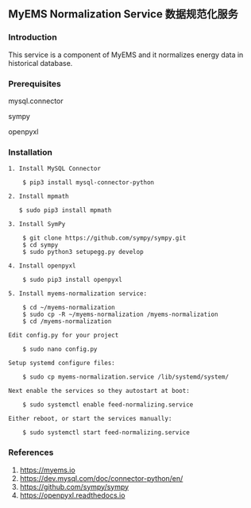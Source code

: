 ## MyEMS Normalization Service 数据规范化服务



### Introduction

This service is a component of MyEMS and it normalizes energy data in historical database.




### Prerequisites

mysql.connector

sympy

openpyxl


### Installation
    1. Install MySQL Connector
```
    $ pip3 install mysql-connector-python
```
    2. Install mpmath
```
   $ sudo pip3 install mpmath
```
    3. Install SymPy
```
    $ git clone https://github.com/sympy/sympy.git
    $ cd sympy
    $ sudo python3 setupegg.py develop
```
    4. Install openpyxl
```
    $ sudo pip3 install openpyxl
```
    5. Install myems-normalization service:
```
    $ cd ~/myems-normalization
    $ sudo cp -R ~/myems-normalization /myems-normalization
    $ cd /myems-normalization
```
    Edit config.py for your project
```
    $ sudo nano config.py
```
    Setup systemd configure files:
```
    $ sudo cp myems-normalization.service /lib/systemd/system/
```
    Next enable the services so they autostart at boot:
```
    $ sudo systemctl enable feed-normalizing.service
```
    Either reboot, or start the services manually:
```
    $ sudo systemctl start feed-normalizing.service
```

### References

1. https://myems.io
2. https://dev.mysql.com/doc/connector-python/en/
3. https://github.com/sympy/sympy
4. https://openpyxl.readthedocs.io
